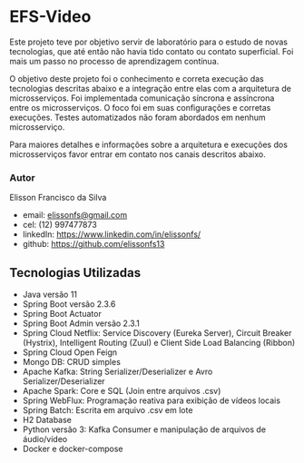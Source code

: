 # EFS-Video

Este projeto teve por objetivo servir de laboratório para o estudo de novas tecnologias, que até então não havia tido contato ou contato superficial. Foi mais um passo no processo de aprendizagem contínua.

O objetivo deste projeto foi o conhecimento e correta execução das tecnologias descritas abaixo e a integração entre elas com a arquitetura de microsserviços. Foi implementada comunicação síncrona e assíncrona entre os microsserviços. O foco foi em suas configurações e corretas execuções. Testes automatizados não foram abordados em nenhum microsserviço. 

Para maiores detalhes e informações sobre a arquitetura e execuções dos microsserviços favor entrar em contato nos canais descritos abaixo.

### Autor

Elisson Francisco da Silva
- email: elissonfs@gmail.com
- cel: (12) 997477873
- linkedIn: https://www.linkedin.com/in/elissonfs/
- github: https://github.com/elissonfs13

## Tecnologias Utilizadas

- Java versão 11
- Spring Boot versão 2.3.6
- Spring Boot Actuator
- Spring Boot Admin versão 2.3.1
- Spring Cloud Netflix: Service Discovery (Eureka Server), Circuit Breaker (Hystrix), Intelligent Routing (Zuul) e Client Side Load Balancing (Ribbon)
- Spring Cloud Open Feign
- Mongo DB: CRUD simples 
- Apache Kafka: String Serializer/Deserializer e Avro Serializer/Deserializer
- Apache Spark: Core e SQL (Join entre arquivos .csv)
- Spring WebFlux: Programação reativa para exibição de vídeos locais
- Spring Batch: Escrita em arquivo .csv em lote
- H2 Database
- Python versão 3: Kafka Consumer e manipulação de arquivos de áudio/vídeo
- Docker e docker-compose
